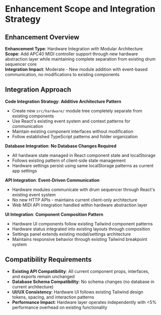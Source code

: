 # Enhancement Scope and Integration Strategy

## Enhancement Overview

**Enhancement Type**: Hardware Integration with Modular Architecture  
**Scope**: Add APC40 MIDI controller support through new hardware abstraction layer while maintaining complete separation from existing drum sequencer core  
**Integration Impact**: Moderate - New module addition with event-based communication, no modifications to existing components

## Integration Approach

**Code Integration Strategy**: **Additive Architecture Pattern**
- Create new `src/hardware/` module tree completely separate from existing components
- Use React's existing event system and context patterns for communication
- Maintain existing component interfaces without modification
- Follow established TypeScript patterns and folder organization

**Database Integration**: **No Database Changes Required**  
- All hardware state managed in React component state and localStorage
- Follows existing pattern of client-side state management
- Hardware settings persist using same localStorage patterns as current app settings

**API Integration**: **Event-Driven Communication**
- Hardware modules communicate with drum sequencer through React's existing event system
- No new HTTP APIs - maintains current client-only architecture  
- Web MIDI API integration handled within hardware abstraction layer

**UI Integration**: **Component Composition Pattern**
- Hardware UI components follow existing Tailwind component patterns
- Hardware status integrated into existing layouts through composition
- Settings panel extends existing modal/settings architecture
- Maintains responsive behavior through existing Tailwind breakpoint system

## Compatibility Requirements

- **Existing API Compatibility**: All current component props, interfaces, and exports remain unchanged
- **Database Schema Compatibility**: No schema changes (no database in current architecture)  
- **UI/UX Consistency**: Hardware UI follows existing Tailwind design tokens, spacing, and interaction patterns
- **Performance Impact**: Hardware layer operates independently with <5% performance overhead on existing functionality
